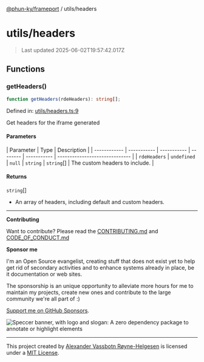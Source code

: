 [@phun-ky/frameport](../README.md) / utils/headers

# utils/headers

> Last updated 2025-06-02T19:57:42.017Z

## Functions

### getHeaders()

```ts
function getHeaders(rdeHeaders): string[];
```

Defined in: [utils/headers.ts:9](https://github.com/phun-ky/frameport/blob/main/src/utils/headers.ts#L9)

Get headers for the iframe generated

#### Parameters

| Parameter    | Type        | Description |
| ------------ | ----------- | ----------- | -------- | ----------- | ------------------------------ |
| `rdeHeaders` | `undefined` | `null`      | `string` | `string`\[] | The custom headers to include. |

#### Returns

`string`\[]

- An array of headers, including default and custom headers.

---

**Contributing**

Want to contribute? Please read the [CONTRIBUTING.md](https://github.com/phun-ky/frameport/blob/main/CONTRIBUTING.md) and [CODE_OF_CONDUCT.md](https://github.com/phun-ky/frameport/blob/main/CODE_OF_CONDUCT.md)

**Sponsor me**

I'm an Open Source evangelist, creating stuff that does not exist yet to help get rid of secondary activities and to enhance systems already in place, be it documentation or web sites.

The sponsorship is an unique opportunity to alleviate more hours for me to maintain my projects, create new ones and contribute to the large community we're all part of :)

[Support me on GitHub Sponsors](https://github.com/sponsors/phun-ky).

![Speccer banner, with logo and slogan: A zero dependency package to annotate or highlight elements](https://github.com/phun-ky/frameport/blob/main/public/frameport-banner.png?raw=true)

---

This project created by [Alexander Vassbotn Røyne-Helgesen](http://phun-ky.net) is licensed under a [MIT License](https://choosealicense.com/licenses/mit/).
